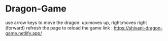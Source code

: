 # Dragon-Game
 use arrow keys to move the dragon:
 up:moves up, right:moves right (forward)
 refresh the page to reload the game 
link : https://shivani-dragon-game.netlify.app/
